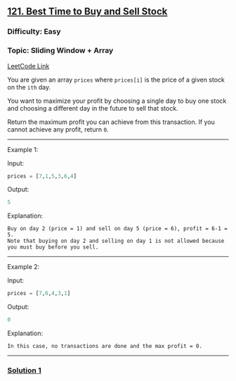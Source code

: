 ## [121. Best Time to Buy and Sell Stock](https://leetcode.com/problems/best-time-to-buy-and-sell-stock/description/)


### Difficulty: Easy
### Topic: Sliding Window + Array

[LeetCode Link](https://leetcode.com/problems/best-time-to-buy-and-sell-stock/description/)

You are given an array `prices` where `prices[i]` is the price of a given stock on the `ith` day.

You want to maximize your profit by choosing a single day to buy one stock and choosing a different day in the future to sell that stock.

Return the maximum profit you can achieve from this transaction. If you cannot achieve any profit, return `0`.

--------

Example 1:

Input:
```python
prices = [7,1,5,3,6,4]
```

Output:
```python
5
```

Explanation:
```
Buy on day 2 (price = 1) and sell on day 5 (price = 6), profit = 6-1 = 5.
Note that buying on day 2 and selling on day 1 is not allowed because you must buy before you sell.
```

--------

Example 2:

Input:
```python
prices = [7,6,4,3,1]
```

Output:
```python
0
```

Explanation:
```
In this case, no transactions are done and the max profit = 0.
```

--------

### [Solution 1](Sol-1.py)
